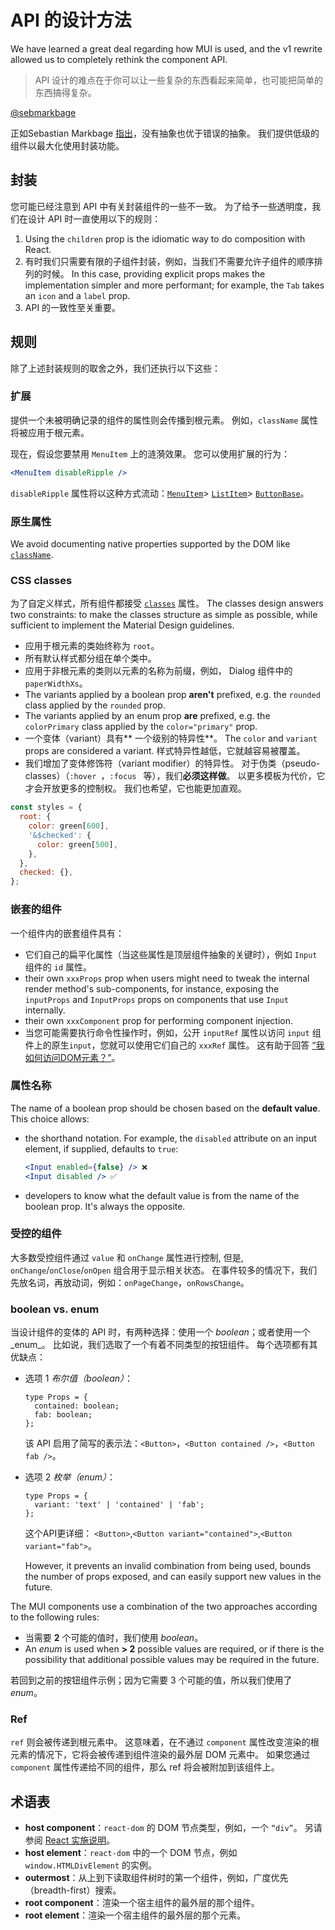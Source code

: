 # API 的设计方法

<p class="description">We have learned a great deal regarding how MUI is used, and the v1 rewrite allowed us to completely rethink the component API.</p>

> API 设计的难点在于你可以让一些复杂的东西看起来简单，也可能把简单的东西搞得复杂。

[@sebmarkbage](https://twitter.com/sebmarkbage/status/728433349337841665)

正如Sebastian Markbage [指出](https://2014.jsconf.eu/speakers/sebastian-markbage-minimal-api-surface-area-learning-patterns-instead-of-frameworks.html)，没有抽象也优于错误的抽象。 我们提供低级的组件以最大化使用封装功能。

## 封装

您可能已经注意到 API 中有关封装组件的一些不一致。 为了给予一些透明度，我们在设计 API 时一直使用以下的规则：

1. Using the `children` prop is the idiomatic way to do composition with React.
2. 有时我们只需要有限的子组件封装，例如，当我们不需要允许子组件的顺序排列的时候。 In this case, providing explicit props makes the implementation simpler and more performant; for example, the `Tab` takes an `icon` and a `label` prop.
3. API 的一致性至关重要。

## 规则

除了上述封装规则的取舍之外，我们还执行以下这些：

### 扩展

提供一个未被明确记录的组件的属性则会传播到根元素。 例如，`className` 属性将被应用于根元素。

现在，假设您要禁用 `MenuItem` 上的涟漪效果。 您可以使用扩展的行为：

```jsx
<MenuItem disableRipple />
```

`disableRipple` 属性将以这种方式流动：[`MenuItem`](/api/menu-item/)> [`ListItem`](/api/list-item/)> [`ButtonBase`](/api/button-base/)。

### 原生属性

We avoid documenting native properties supported by the DOM like [`className`](/customization/how-to-customize/#overriding-styles-with-class-names).

### CSS classes

为了自定义样式，所有组件都接受 [`classes`](/customization/how-to-customize/#overriding-styles-with-class-names) 属性。 The classes design answers two constraints: to make the classes structure as simple as possible, while sufficient to implement the Material Design guidelines.

- 应用于根元素的类始终称为 `root`。
- 所有默认样式都分组在单个类中。
- 应用于非根元素的类则以元素的名称为前缀，例如， Dialog 组件中的 `paperWidthXs`。
- The variants applied by a boolean prop **aren't** prefixed, e.g. the `rounded` class applied by the `rounded` prop.
- The variants applied by an enum prop **are** prefixed, e.g. the `colorPrimary` class applied by the `color="primary"` prop.
- 一个变体（variant）具有** 一个级别的特异性**。 The `color` and `variant` props are considered a variant. 样式特异性越低，它就越容易被覆盖。
- 我们增加了变体修饰符（variant modifier）的特异性。 对于伪类（pseudo-classes）（`:hover `，`:focus ` 等），我们**必须这样做**。 以更多模板为代价，它才会开放更多的控制权。 我们也希望，它也能更加直观。

```js
const styles = {
  root: {
    color: green[600],
    '&$checked': {
      color: green[500],
    },
  },
  checked: {},
};
```

### 嵌套的组件

一个组件内的嵌套组件具有：

- 它们自己的扁平化属性（当这些属性是顶层组件抽象的关键时），例如 `Input` 组件的 `id` 属性。
- their own `xxxProps` prop when users might need to tweak the internal render method's sub-components, for instance, exposing the `inputProps` and `InputProps` props on components that use `Input` internally.
- their own `xxxComponent` prop for performing component injection.
- 当您可能需要执行命令性操作时，例如，公开 `inputRef` 属性以访问 `input` 组件上的原生`input`，您就可以使用它们自己的 `xxxRef` 属性。 这有助于回答 [“我如何访问DOM元素？”](/getting-started/faq/#how-can-i-access-the-dom-element)。

### 属性名称

The name of a boolean prop should be chosen based on the **default value**. This choice allows:

- the shorthand notation. For example, the `disabled` attribute on an input element, if supplied, defaults to `true`:

  ```jsx
  <Input enabled={false} /> ❌
  <Input disabled /> ✅
  ```

- developers to know what the default value is from the name of the boolean prop. It's always the opposite.

### 受控的组件

大多数受控组件通过 `value` 和 `onChange` 属性进行控制, 但是, `onChange`/`onClose`/`onOpen` 组合用于显示相关状态。 在事件较多的情况下，我们先放名词，再放动词，例如：`onPageChange`，`onRowsChange`。

### boolean vs. enum

当设计组件的变体的 API 时，有两种选择：使用一个 _boolean_；或者使用一个_enum_。 比如说，我们选取了一个有着不同类型的按钮组件。 每个选项都有其优缺点：

- 选项 1 _布尔值（boolean）_：

  ```tsx
  type Props = {
    contained: boolean;
    fab: boolean;
  };
  ```

  该 API 启用了简写的表示法：`<Button>`，`<Button contained />`，`<Button fab />`。

- 选项 2 _枚举（enum）_：

  ```tsx
  type Props = {
    variant: 'text' | 'contained' | 'fab';
  };
  ```

  这个API更详细： `<Button>`,`<Button variant="contained">`,`<Button variant="fab">`。

  However, it prevents an invalid combination from being used, bounds the number of props exposed, and can easily support new values in the future.

The MUI components use a combination of the two approaches according to the following rules:

- 当需要 **2** 个可能的值时，我们使用 _boolean_。
- An _enum_ is used when **> 2** possible values are required, or if there is the possibility that additional possible values may be required in the future.

若回到之前的按钮组件示例；因为它需要 3 个可能的值，所以我们使用了 _enum_。

### Ref

`ref` 则会被传递到根元素中。 这意味着，在不通过 `component` 属性改变渲染的根元素的情况下，它将会被传递到组件渲染的最外层 DOM 元素中。 如果您通过 `component` 属性传递给不同的组件，那么 ref 将会被附加到该组件上。

## 术语表

- **host component**：`react-dom` 的 DOM 节点类型，例如，一个 `“div”`。 另请参阅 [React 实施说明](https://reactjs.org/docs/implementation-notes.html#mounting-host-elements)。
- **host element**：`react-dom` 中的一个 DOM 节点，例如 `window.HTMLDivElement` 的实例。
- **outermost**：从上到下读取组件树时的第一个组件，例如，广度优先（breadth-first）搜索。
- **root component**：渲染一个宿主组件的最外层的那个组件。
- **root element**：渲染一个宿主组件的最外层的那个元素。
